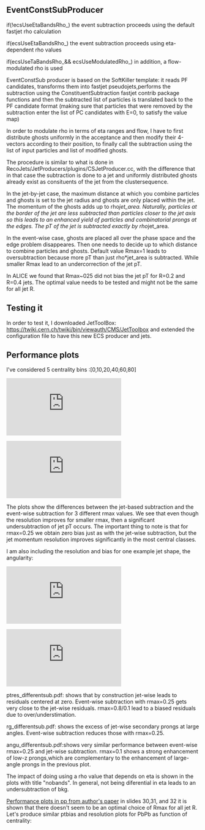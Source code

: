 ## EventConstSubProducer
if(!ecsUseEtaBandsRho_) the event subtraction proceeds using the default fastjet rho calculation 

if(ecsUseEtaBandsRho_) the event subtraction proceeds using eta-dependent rho values 

if(ecsUseTaBandsRho_&& ecsUseModulatedRho_) in addition, a flow-modulated rho is used

EventConstSub producer is based on the SoftKiller template: it reads PF candidates, transforms them into fastjet pseudojets,performs
the subtraction using the ConstituentSubtraction fastjet contrib package functions and then the subtracted list of particles is translated
back to the PF candidate format (making sure that particles that were removed by the subtraction enter the list of PC candidates with E=0, to satisfy the value map)

In order to modulate rho in terms of eta ranges and flow, I have to first distribute ghosts uniformly in the acceptance and then modify
their 4-vectors according to their position, to finally call the subtraction using the list of input particles and list of modified ghosts. 

The procedure is similar to what is done in RecoJets/JetProducers/plugins/CSJetProducer.cc, with the difference that in that case the subtraction is done to a jet and uniformly distributed ghosts already exist as consituents of the jet from the clustersequence. 

 In the jet-by-jet case, the maximum distance at which you combine particles and ghosts is set to the jet radius and ghosts are only placed within the jet. The momentum of the ghosts adds up to rho*jet_area. Naturally, particles at the border of the jet are less subtracted than particles closer to the jet axis so this leads to an enhanced yield of particles and combinatorial prongs at the edges. The pT of the jet is subtracted exactly by rho*jet_area.
 
 In the event-wise case, ghosts are placed all over the phase space and the edge problem disappeares. Then one needs to decide up to which distance to combine particles and ghosts. Default value Rmax=1 leads to oversubtraction because more pT than just rho*jet_area is subtracted. While smaller Rmax lead to an undercorrection of the jet pT. 

 
 In ALICE we found that Rmax~025 did not bias the jet pT for R=0.2 and R=0.4 jets. The optimal value needs to be tested and might not be the same for all jet R. 
 
 
 ## Testing it
 
 In order to test it, I downloaded JetToolBox: https://twiki.cern.ch/twiki/bin/viewauth/CMS/JetToolbox
 and extended the configuration file to have this new ECS producer and jets. 
 
 
## Performance plots
 
 I've considered 5 centrality bins :[0,10,20,40,60,80]
 
 ![Here is the jet momentum resolution as a function of centrality](https://github.com/lcunquei/EventConstSubProducer/tree/main/performance_plots/resolution_differentsub.pdf)
 
  ![Here is the jet momentum bias as a function of centrality](https://github.com/lcunquei/EventConstSubProducer/tree/main/performance_plots/bias_differentsub.pdf)
  
 The plots show the differences between the jet-based subtraction and the event-wise subtraction for 3 different rmax values. We see that even though the resolution improves for smaller rmax, then a significant undersubtraction of jet pT occurs. The important thing to note is that for rmax=0.25 we obtain zero bias just as with the jet-wise subtraction, but the jet momentum resolution improves significantly in the most central classes. 
 
 I am also including the resolution and bias for one example jet shape, the angularity:
 
 
  ![Here is the jet angularity resolution as a function of centrality](https://github.com/lcunquei/EventConstSubProducer/tree/main/performance_plots/resolution_differentsub.pdf)
 
  ![Here is the jet angularity bias as a function of centrality](https://github.com/lcunquei/EventConstSubProducer/tree/main/performance_plots/bias_differentsub.pdf)
  
  
  
 
  ptres_differentsub.pdf:  shows that by construction jet-wise leads to residuals centered at zero. Event-wise subtraction with rmax=0.25 gets very close to the jet-wise residuals. rmax=0.8/0.1 lead to a biased residuals due to over/understimation. 
  
  rg_differentsub.pdf: shows the excess of jet-wise secondary prongs at large angles. Event-wise subtraction reduces those with rmax=0.25. 
  
  angu_differentsub.pdf:shows very similar performance between event-wise rmax=0.25 and jet-wise subtraction. rmax=0.1 shows a strong enhancement of low-z prongs,which are complementary to the enhancement of large-angle prongs in the previous plot. 
  
  The impact of doing using a rho value that depends on eta is shown in the plots with title "nobands". In general, not being diferential in eta leads to an undersubtraction of bkg. 
 
 
 [Performance plots in pp from author's paper](https://indico.cern.ch/event/649482/contributions/2993293/attachments/1687676/2714424/PeterBerta_CS_17.7.2018.pdf)
 in slides 30,31, and 32 it is shown that there doesn't seem to be an optimal choice of Rmax for all jet R. Let's produce similar ptbias and resolution plots for PbPb as function of centrality: 
 
 
 
